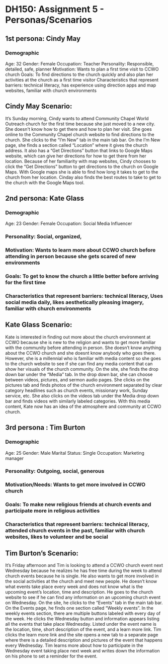 # DH150: Assignment 5 - Personas/Scenarios

## 1st persona: Cindy May 

### Demographic

Age: 32
Gender: Female
Occupation: Teacher
Personality: Responsible, detailed, safe, planner
Motivation: Wants  to plan a first time visit to CCWO church
Goals: To find directions to the church quickly and also plan her activities at the church as a first time visitor 
Characteristics that represent barriers: technical literacy, has experience using direction apps and map websites, familiar with church environments

## Cindy May Scenario: 

It’s Sunday morning, Cindy wants to attend Community Chapel World Outreach church for the first time because she just moved to a new city. She doesn't know how to get there and how to plan her visit. She goes online to the Community Chapel church website to find directions to the church. She clicks to the “I’m New” tab in the main tab bar. On the I’m New page, she finds a section called “Location” where it gives the church address. It also has a “Get Directions” button that links to Google Maps website, which can give her directions for how to get there from her location. Because of her familiarity with map websites, Cindy chooses to click the “Get Directions” button to get directions to the church on Google Maps. With Google maps she is able to find how long it takes to get to the church from her location. Cinday also finds the best routes to take to get to the church with the Google Maps tool. 

## 2nd persona: Kate Glass

### Demographic

Age: 23
Gender: Female
Occupation: Social Media Influencer

### Personality: Social, organized, 

### Motivation: Wants to learn more about CCWO church before attending in person because she gets scared of new environments

### Goals: To get to know the church a little better before arriving for the first time

### Characteristics that represent barriers: technical literacy, Uses social media daily, likes aesthetically pleasing imagery, familiar with church environments

## Kate Glass Scenario:

Kate is interested in finding out more about the church environment at CCWO because she is new to the religion and wants to get more familiar with the community before attending in person. She doesn’t know anything about the CCWO church and she doesnt know anybody who goes there. However, she is a millennial who is familiar with media content so she goes to the church website to see if she can find any media content that can show her visuals of the church community.  On the site, she finds the drop down bar under the “Media” tab. In the drop down bar, she can choose between videos, pictures, and sermon audio pages. She clicks on the pictures tab and finds photos of the church environment separated by clear category headlines such as church events, missionary work, Sunday service, etc. She also clicks on the videos tab under the Media drop down bar and finds videos with similarly labeled categories. With this media content, Kate now has an idea of the atmosphere and community at CCWO church. 

## 3rd persona : Tim Burton

### Demographic
Age: 25
Gender: Male
Marital Status: Single
Occupation: Marketing manager

### Personality: Outgoing, social, generous

### Motivation/Needs: Wants to get more involved in CCWO church

### Goals: To make new religious friends at church events and participate more in religious activities

### Characteristics that represent barriers: technical literacy, attended church events in the past, familiar with church websites, likes to volunteer and be social

## Tim Burton’s Scenario: 

It’s Friday afternoon and Tim is looking to attend a CCWO church event next Wednesday because he realizes he has free time during the week to attend church events because he is single. He also wants to get more involved in the social activities at the church and meet new people. He doesn’t know what events take place every week and does not know what is the upcoming event’s location, time and description. He goes to the church website to see if he can find any information on an upcoming church event on Wednesday. On the site, he clicks to the “Events” tab in the main tab bar. On the Events page, he finds one section called “Weekly events”. In the weekly events section, there are multiple buttons labeled with every day of the week. He clicks the Wednesday button and information appears listing all the events that take place Wednesday. Listed under the event name is the location, time, short description of the event, and a learn more link.  Tim clicks the learn more link and the site opens a new tab to a separate page where there is a detailed description and pictures of the event that happens every Wednesday. Tim learns more about how to participate in the Wednesday event taking place next week and writes down the information on his phone to set a reminder for the event. 
